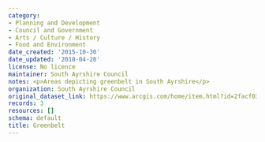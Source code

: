 ```yaml
---
category:
- Planning and Development
- Council and Government
- Arts / Culture / History
- Food and Environment
date_created: '2015-10-30'
date_updated: '2018-04-20'
license: No licence
maintainer: South Ayrshire Council
notes: <p>Areas depicting greenbelt in South Ayrshire</p>
organization: South Ayrshire Council
original_dataset_link: https://www.arcgis.com/home/item.html?id=2facf03873644aab824f4e5ccaed4d7d
records: 3
resources: []
schema: default
title: Greenbelt
---
```


